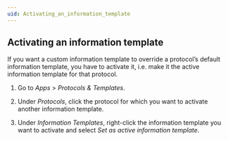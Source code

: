 ```yaml
---
uid: Activating_an_information_template
---
```


## Activating an information template

If you want a custom information template to override a protocol’s default information template, you have to activate it, i.e. make it the active information template for that protocol.

1. Go to *Apps* > *Protocols & Templates*.

2. Under *Protocols*, click the protocol for which you want to activate another information template.

3. Under *Information Templates*, right-click the information template you want to activate and select *Set as active information template*.
